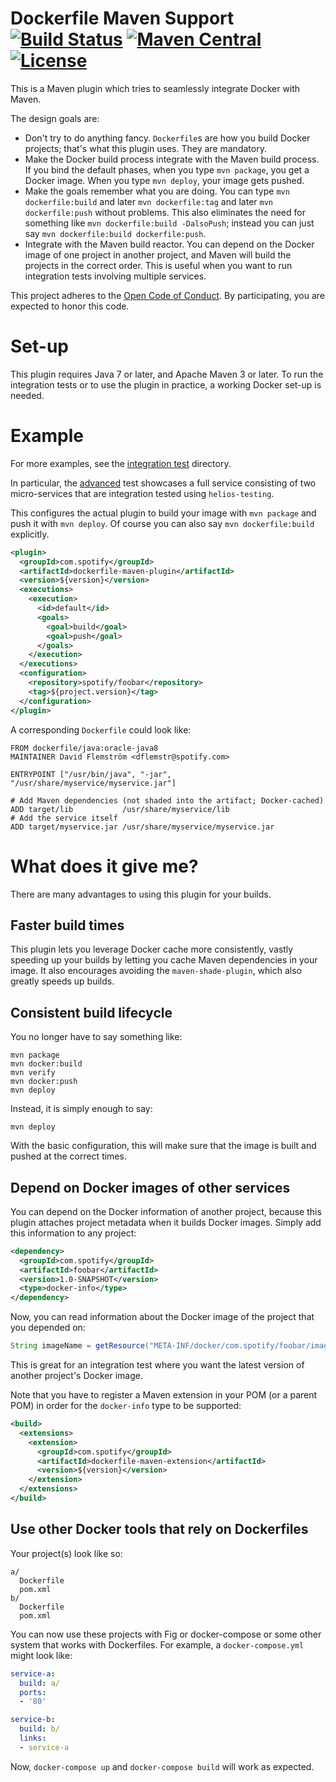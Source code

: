 # Dockerfile Maven Support [![Build Status](https://travis-ci.com/spotify/dockerfile-maven.svg?token=1Nm1N8cG5T5xoHi9Uo1X&branch=master)](https://travis-ci.com/spotify/dockerfile-maven) [![Maven Central](https://img.shields.io/maven-central/v/com.spotify/dockerfile-maven.svg)](https://search.maven.org/#search%7Cga%7C1%7Cg%3A%22com.spotify%22%20dockerfile-maven*) [![License](https://img.shields.io/github/license/spotify/dockerfile-maven.svg)](LICENSE.txt)

This is a Maven plugin which tries to seamlessly integrate Docker with
Maven.

The design goals are:

  - Don't try to do anything fancy.  `Dockerfile`s are how you build
    Docker projects; that's what this plugin uses.  They are
    mandatory.
  - Make the Docker build process integrate with the Maven build
    process.  If you bind the default phases, when you type `mvn
    package`, you get a Docker image.  When you type `mvn deploy`,
    your image gets pushed.
  - Make the goals remember what you are doing.  You can type `mvn
    dockerfile:build` and later `mvn dockerfile:tag` and later `mvn
    dockerfile:push` without problems.  This also eliminates the need
    for something like `mvn dockerfile:build -DalsoPush`; instead you
    can just say `mvn dockerfile:build dockerfile:push`.
  - Integrate with the Maven build reactor.  You can depend on the
    Docker image of one project in another project, and Maven will
    build the projects in the correct order.  This is useful when you
    want to run integration tests involving multiple services.

This project adheres to the [Open Code of Conduct][code-of-conduct].
By participating, you are expected to honor this code.

[code-of-conduct]: https://github.com/spotify/code-of-conduct/blob/master/code-of-conduct.md

# Set-up

This plugin requires Java 7 or later, and Apache Maven 3 or later.  To
run the integration tests or to use the plugin in practice, a working
Docker set-up is needed.

# Example

For more examples, see the [integration test](./plugin/src/it) directory.

In particular, the [advanced](./plugin/src/it/advanced) test showcases a
full service consisting of two micro-services that are integration
tested using `helios-testing`.

This configures the actual plugin to build your image with `mvn
package` and push it with `mvn deploy`.  Of course you can also say
`mvn dockerfile:build` explicitly.

```xml
<plugin>
  <groupId>com.spotify</groupId>
  <artifactId>dockerfile-maven-plugin</artifactId>
  <version>${version}</version>
  <executions>
    <execution>
      <id>default</id>
      <goals>
        <goal>build</goal>
        <goal>push</goal>
      </goals>
    </execution>
  </executions>
  <configuration>
    <repository>spotify/foobar</repository>
    <tag>${project.version}</tag>
  </configuration>
</plugin>
```

A corresponding `Dockerfile` could look like:

```
FROM dockerfile/java:oracle-java8
MAINTAINER David Flemström <dflemstr@spotify.com>

ENTRYPOINT ["/usr/bin/java", "-jar", "/usr/share/myservice/myservice.jar"]

# Add Maven dependencies (not shaded into the artifact; Docker-cached)
ADD target/lib           /usr/share/myservice/lib
# Add the service itself
ADD target/myservice.jar /usr/share/myservice/myservice.jar
```

# What does it give me?

There are many advantages to using this plugin for your builds.

## Faster build times

This plugin lets you leverage Docker cache more consistently, vastly
speeding up your builds by letting you cache Maven dependencies in
your image.  It also encourages avoiding the `maven-shade-plugin`,
which also greatly speeds up builds.

## Consistent build lifecycle

You no longer have to say something like:

    mvn package
    mvn docker:build
    mvn verify
    mvn docker:push
    mvn deploy

Instead, it is simply enough to say:

    mvn deploy

With the basic configuration, this will make sure that the image is
built and pushed at the correct times.

## Depend on Docker images of other services

You can depend on the Docker information of another project, because
this plugin attaches project metadata when it builds Docker images.
Simply add this information to any project:

```xml
<dependency>
  <groupId>com.spotify</groupId>
  <artifactId>foobar</artifactId>
  <version>1.0-SNAPSHOT</version>
  <type>docker-info</type>
</dependency>
```

Now, you can read information about the Docker image of the project
that you depended on:

```java
String imageName = getResource("META-INF/docker/com.spotify/foobar/image-name");
```

This is great for an integration test where you want the latest
version of another project's Docker image.

Note that you have to register a Maven extension in your POM (or a
parent POM) in order for the `docker-info` type to be supported:

```xml
<build>
  <extensions>
    <extension>
      <groupId>com.spotify</groupId>
      <artifactId>dockerfile-maven-extension</artifactId>
      <version>${version}</version>
    </extension>
  </extensions>
</build>
```

## Use other Docker tools that rely on Dockerfiles

Your project(s) look like so:

```
a/
  Dockerfile
  pom.xml
b/
  Dockerfile
  pom.xml
```

You can now use these projects with Fig or docker-compose or some
other system that works with Dockerfiles.  For example, a
`docker-compose.yml` might look like:

```yaml
service-a:
  build: a/
  ports:
  - '80'

service-b:
  build: b/
  links:
  - service-a
```

Now, `docker-compose up` and `docker-compose build` will work as
expected.
